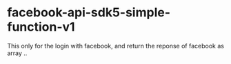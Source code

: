 # facebook-api-sdk5-simple-function-v1
This only for the login with facebook, and return the reponse of facebook as array ..

